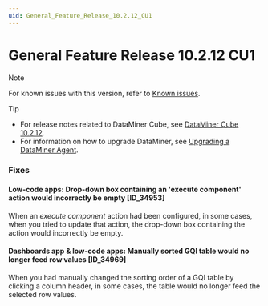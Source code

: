 ```yaml
---
uid: General_Feature_Release_10.2.12_CU1
---
```


# General Feature Release 10.2.12 CU1

> [!NOTE]
> For known issues with this version, refer to [Known issues](xref:Known_issues).

> [!TIP]
>
> - For release notes related to DataMiner Cube, see [DataMiner Cube 10.2.12](xref:Cube_Feature_Release_10.2.12).
> - For information on how to upgrade DataMiner, see [Upgrading a DataMiner Agent](xref:Upgrading_a_DataMiner_Agent).

### Fixes

#### Low-code apps: Drop-down box containing an 'execute component' action would incorrectly be empty [ID_34953]

<!-- MR 10.3.0 - FR 10.2.12 [CU1] -->

When an *execute component* action had been configured, in some cases, when you tried to update that action, the drop-down box containing the action would incorrectly be empty.

#### Dashboards app & low-code apps: Manually sorted GQI table would no longer feed row values [ID_34969]

<!-- MR 10.3.0 - FR 10.2.12 [CU1] -->

When you had manually changed the sorting order of a GQI table by clicking a column header, in some cases, the table would no longer feed the selected row values.
